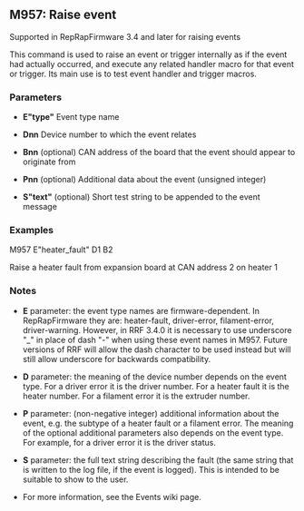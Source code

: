 ## M957: Raise event

Supported in RepRapFirmware 3.4 and later for raising events

This command is used to raise an event or trigger internally as if the event had actually occurred, and execute any related handler macro for that event or trigger. Its main use is to test event handler and trigger macros.

### Parameters

- **E"type"** Event type name

- **Dnn** Device number to which the event relates

- **Bnn** (optional) CAN address of the board that the event should appear to originate from

- **Pnn** (optional) Additional data about the event (unsigned integer)

- **S"text"** (optional) Short test string to be appended to the event message

### Examples

M957 E"heater_fault" D1 B2

Raise a heater fault from expansion board at CAN address 2 on heater 1

### Notes

- **E** parameter: the event type names are firmware-dependent. In RepRapFirmware they are: heater-fault, driver-error, filament-error, driver-warning. However, in RRF 3.4.0 it is necessary to use underscore "\_" in place of dash "-" when using these event names in M957. Future versions of RRF will allow the dash character to be used instead but will still allow underscore for backwards compatibility.

- **D** parameter: the meaning of the device number depends on the event type. For a driver error it is the driver number. For a heater fault it is the heater number. For a filament error it is the extruder number.

- **P** parameter: (non-negative integer) additional information about the event, e.g. the subtype of a heater fault or a filament error. The meaning of the optional additional parameters also depends on the event type. For example, for a driver error it is the driver status.

- **S** parameter: the full text string describing the fault (the same string that is written to the log file, if the event is logged). This is intended to be suitable to show to the user.

- For more information, see the Events wiki page.

